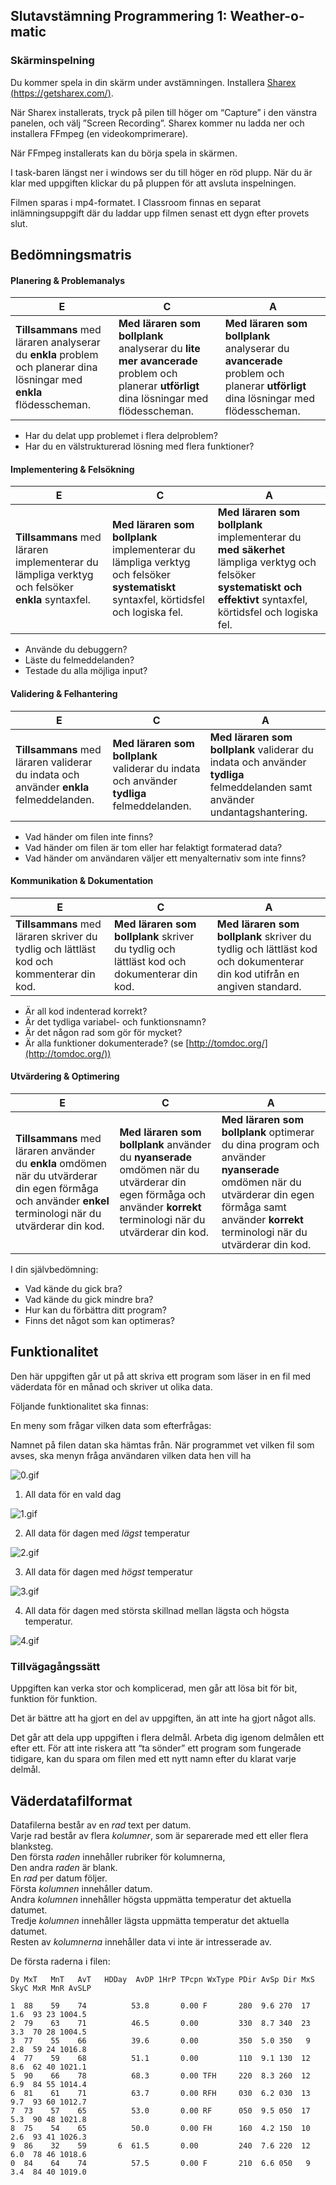 ## Slutavstämning Programmering 1: Weather-o-matic

### Skärminspelning

Du kommer spela in din skärm under avstämningen. Installera [Sharex (https://getsharex.com/)](https://getsharex.com/).

När Sharex installerats, tryck på pilen till höger om “Capture” i den vänstra panelen, och välj ”Screen Recording”. Sharex kommer nu ladda ner och installera FFmpeg (en videokomprimerare). 

När FFmpeg installerats kan du börja spela in skärmen.

I task-baren längst ner i windows ser du till höger en röd plupp. När du är klar med uppgiften klickar du på pluppen för att avsluta inspelningen.

Filmen sparas i mp4-formatet. I Classroom finnas en separat inlämningsuppgift där du laddar upp filmen senast ett dygn efter provets slut.

## Bedömningsmatris

#### Planering & Problemanalys

| E                                                            | C                                                            | A                                                            |
| ------------------------------------------------------------ | ------------------------------------------------------------ | ------------------------------------------------------------ |
| **Tillsammans** med läraren analyserar du  **enkla** problem och planerar dina lösningar med **enkla** flödesscheman. | **Med läraren som bollplank** analyserar du  **lite mer avancerade** problem och planerar **utförligt** dina lösningar med flödesscheman. | **Med läraren som bollplank** analyserar du **avancerade** problem och planerar **utförligt**  dina lösningar med flödesscheman. |

* Har du delat upp problemet i flera delproblem?
* Har du en välstrukturerad lösning med flera funktioner?



#### Implementering & Felsökning

| E                                                            | C                                                            | A                                                            |
| ------------------------------------------------------------ | ------------------------------------------------------------ | ------------------------------------------------------------ |
| **Tillsammans** med läraren implementerar du lämpliga verktyg  och felsöker **enkla** syntaxfel. | **Med läraren som bollplank** implementerar du lämpliga verktyg och felsöker **systematiskt** syntaxfel, körtidsfel och logiska fel. | **Med läraren som bollplank** implementerar du **med säkerhet** lämpliga verktyg och felsöker **systematiskt och effektivt** syntaxfel, körtidsfel och logiska fel. |

* Använde du debuggern?
* Läste du felmeddelanden?
* Testade du alla möjliga input?



#### Validering & Felhantering

| E                                                            | C                                                            | A                                                            |
| ------------------------------------------------------------ | ------------------------------------------------------------ | ------------------------------------------------------------ |
| **Tillsammans** med läraren validerar du indata och använder **enkla** felmeddelanden. | **Med läraren som bollplank** validerar du indata och använder **tydliga** felmeddelanden. | **Med läraren som bollplank** validerar du indata och använder **tydliga** felmeddelanden samt använder undantagshantering. |

* Vad händer om filen inte finns?
* Vad händer om filen är tom eller har felaktigt formaterad data?
* Vad händer om användaren väljer ett menyalternativ som inte finns?



#### Kommunikation & Dokumentation

| E                                                            | C                                                            | A                                                            |
| ------------------------------------------------------------ | ------------------------------------------------------------ | ------------------------------------------------------------ |
| **Tillsammans** med läraren skriver du tydlig och lättläst kod och kommenterar din kod. | **Med läraren som bollplank** skriver du tydlig och lättläst kod och dokumenterar din kod. | **Med läraren som bollplank** skriver du tydlig och lättläst kod och dokumenterar din kod utifrån en angiven standard. |

* Är all kod indenterad korrekt? 
* Är det tydliga variabel- och funktionsnamn?
* Är det någon rad som gör för mycket? 
* Är alla funktioner dokumenterade? (se [http://tomdoc.org/](http://tomdoc.org/))



#### Utvärdering & Optimering

| E                                                            | C                                                            | A                                                            |
| ------------------------------------------------------------ | ------------------------------------------------------------ | ------------------------------------------------------------ |
| **Tillsammans** med läraren använder du **enkla** omdömen när du utvärderar din egen förmåga och använder **enkel** terminologi när du utvärderar din kod. | **Med läraren som bollplank** använder du **nyanserade** omdömen när du utvärderar din egen förmåga och använder **korrekt** terminologi när du utvärderar din kod. | **Med läraren som bollplank** optimerar du dina program och använder **nyanserade** omdömen när du utvärderar din egen förmåga samt använder **korrekt** terminologi när du utvärderar din kod. |

I din självbedömning:

* Vad kände du gick bra?
* Vad kände du gick mindre bra?
* Hur kan du förbättra ditt program?
* Finns det något som kan optimeras?



## Funktionalitet

Den här uppgiften går ut på att skriva ett program som läser in en fil med väderdata för en månad och skriver ut olika data.

Följande funktionalitet ska finnas: 

En meny som frågar vilken data som efterfrågas:

Namnet på filen datan ska hämtas från.
När programmet vet vilken fil som avses, ska menyn fråga användaren vilken data hen vill ha

![0.gif](./0.gif)

1. All data för en vald dag

![1.gif](./1.gif)

2. All data för dagen med *lägst* temperatur

![2.gif](./2.gif)

3. All data för dagen med *högst* temperatur

![3.gif](./3.gif)

4. All data för dagen med största skillnad mellan lägsta och högsta temperatur.

![4.gif](./4.gif)

### Tillvägagångssätt

Uppgiften kan verka stor och komplicerad, men går att lösa bit för bit, funktion för funktion.

Det är bättre att ha gjort en del av uppgiften, än att inte ha gjort något alls.

Det går att dela upp uppgiften i flera delmål. Arbeta dig igenom delmålen ett efter ett. För att inte riskera att “ta sönder” ett program som fungerade tidigare, kan du spara om filen med ett nytt namn efter du klarat varje delmål.

## Väderdatafilformat

Datafilerna består av en *rad* text per datum.  
Varje rad består av flera *kolumner*, som är separerade med ett eller flera blanksteg.  
Den första *raden* innehåller rubriker för kolumnerna,  
Den andra *raden* är blank.  
En *rad* per datum följer.  
Första *kolumnen* innehåller datum.  
Andra *kolumnen* innehåller högsta uppmätta temperatur det aktuella datumet.  
Tredje *kolumnen* innehåller lägsta uppmätta temperatur det aktuella datumet.  
Resten av *kolumnerna* innehåller data vi inte är intresserade av. 

De första raderna i filen:

```
Dy MxT   MnT   AvT   HDDay  AvDP 1HrP TPcpn WxType PDir AvSp Dir MxS SkyC MxR MnR AvSLP

1  88    59    74          53.8       0.00 F       280  9.6 270  17  1.6  93 23 1004.5
2  79    63    71          46.5       0.00         330  8.7 340  23  3.3  70 28 1004.5
3  77    55    66          39.6       0.00         350  5.0 350   9  2.8  59 24 1016.8
4  77    59    68          51.1       0.00         110  9.1 130  12  8.6  62 40 1021.1
5  90    66    78          68.3       0.00 TFH     220  8.3 260  12  6.9  84 55 1014.4
6  81    61    71          63.7       0.00 RFH     030  6.2 030  13  9.7  93 60 1012.7
7  73    57    65          53.0       0.00 RF      050  9.5 050  17  5.3  90 48 1021.8
8  75    54    65          50.0       0.00 FH      160  4.2 150  10  2.6  93 41 1026.3
9  86    32    59       6  61.5       0.00         240  7.6 220  12  6.0  78 46 1018.6
0  84    64    74          57.5       0.00 F       210  6.6 050   9  3.4  84 40 1019.0
```

